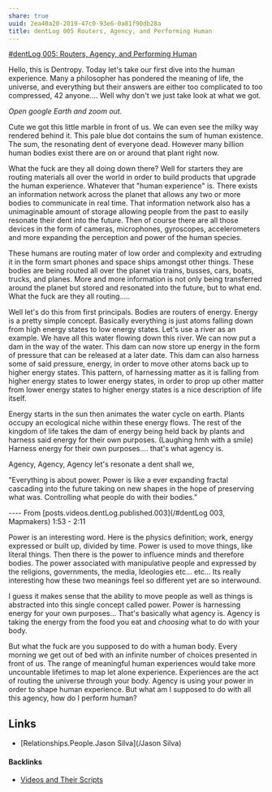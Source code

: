 ```yaml
---
share: true
uuid: 2ea40a20-2019-47c0-93e6-0a81f90db28a
title: dentLog 005 Routers, Agency, and Performing Human
---
```

[#dentLog 005: Routers, Agency, and Performing Human](https://odysee.com/@dentropicPortal:1/dentLog005:1)

Hello, this is Dentropy. Today let's take our first dive into the human experience. Many a philosopher has pondered the meaning of life, the universe, and everything but their answers are either too complicated to too compressed, 42 anyone.... Well why don't we just take look at what we got.

*Open google Earth and zoom out.*

Cute we got this little marble in front of us. We can even see the milky way rendered behind it. This pale blue dot contains the sum of human existence. The sum, the resonating dent of everyone dead. However many billion human bodies exist there are on or around that plant right now.

What the fuck are they all doing down there? Well for starters they are routing materials all over the world in order to build products that upgrade the human experience. Whatever that "human experience" is. There exists an information network across the planet that allows any two or more bodies to communicate in real time.  That information network also has a unimaginable amount of storage allowing people from the past to easily resonate their dent into the future. Then of course there are all those devices in the form of cameras, microphones, gyroscopes, accelerometers and more expanding the perception and power of the human species.

These humans are routing mater of low order and complexity and extruding it in the form smart phones and space ships amongst other things. These bodies are being routed all over the planet via trains, busses, cars, boats, trucks, and planes. More and more information is not only being transferred around the planet but stored and resonated into the future, but to what end. What the fuck are they all routing.....

Well let's do this from first principals. Bodies are routers of energy. Energy is a pretty simple concept. Basically everything is just atoms falling down from high energy states to low energy states. Let's use a river as an example. We have all this water flowing down this river. We can now put a dam in the way of the water. This dam can now store up energy in the form of pressure that can be released at a later date. This dam can also harness some of said pressure, energy, in order to move other atoms back up to higher energy states. This pattern, of harnessing matter as it is falling from higher energy states to lower energy states, in order to prop up other matter from lower energy states to higher energy states is a nice description of life itself.

Energy starts in the sun then animates the water cycle on earth. Plants occupy an ecological niche within these energy flows. The rest of the kingdom of life takes the dam of energy being held back by plants and harness said energy for their own purposes. (Laughing hmh with a smile) Harness energy for their own purposes.... that's what agency is.

Agency, Agency, Agency let's resonate a dent shall we, 

"Everything is about power. Power is like a ever expanding fractal cascading into the future taking on new shapes in the hope of preserving what was. Controlling what people do with their bodies."

---- From [posts.videos.dentLog.published.003](/#dentLog 003, Mapmakers) 1:53 -  2:11

Power is an interesting word. Here is the physics definition; work, energy expressed or built up, divided by time. Power is used to move things, like literal things. Then there is the power to influence minds and therefore bodies. The power associated with manipulative people and expressed by the religions, governments, the media, Ideologies etc... etc... Its really interesting how these two meanings feel so different yet are so interwound.

I guess it makes sense that the ability to move people as well as things is abstracted into this single concept called power. Power is harnessing energy for your own purposes... That's basically what agency is. Agency is taking the energy from the food you eat and *choosing* what to do with your body.

But what the fuck are you supposed to do with a human body. Every morning we get out of bed with an infinite number of choices presented in front of us. The range of meaningful human experiences would take more uncountable lifetimes to map let alone experience. Experiences are the act of routing the universe through your body. Agency is using your power in order to shape human experience. But what am I supposed to do with all this agency, how do I perform human?

## Links

* [Relationships.People.Jason Silva](/Jason Silva)

<!--

Name: 

dentLog005

Title:

#dentLog 005:  Routers, Agency, and Performing Human

Description:

#dentLog 005:  Routers, Agency, and Performing Human
https://wiki.ddaemon.org/notes/yCig73fghloyTnO1GZRX5.html

Tags:

Philosophy SelfHelp cringe
-->

<!-- 
* [Autumn River Sounds - Relaxing Nature Video - Sleep/ Relax/ Study - 9 Hours - HD 1080p - YouTube](https://www.youtube.com/watch?v=6uhRxK_EOm4)
* [Amazing flow of indravati dam - YouTube](https://www.youtube.com/watch?v=OcEEoaRWe3E)

ffmpeg -ss 00:01:55 -t 00:02:11 -i 2021-12-23\ 23-42-00.mkv -vcodec copy -acodec copy dentLog005.out.mkv
-->


#### Backlinks

* [Videos and Their Scripts](/b6611f4f-b019-4676-902e-8ea82840d740)